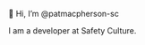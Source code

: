 👋 Hi, I’m @patmacpherson-sc

I am a developer at Safety Culture.


<!---
patmacpherson-sc/patmacpherson-sc is a ✨ special ✨ repository because its `README.md` (this file) appears on your GitHub profile.
You can click the Preview link to take a look at your changes.
--->
